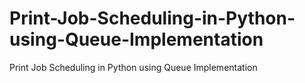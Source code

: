 # Print-Job-Scheduling-in-Python-using-Queue-Implementation
Print Job Scheduling in Python using Queue Implementation
